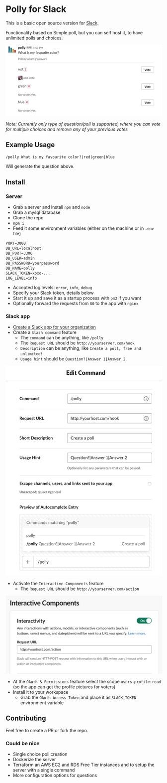# Polly for Slack

This is a basic open source version for [Slack](https://api.slack.com).

Functionality based on Simple poll, but you can self host it, to have unlimited polls and choices.

![Polly preview](assets/preview.png)

*Note: Currently only type of question/poll is supported, where you can vote for multiple choices and remove any of your previous votes*

## Example Usage

`/polly What is my favourite color?|red|green|blue`

Will generate the question above.


## Install

### Server

- Grab a server and install `npm` and `node`
- Grab a mysql database
- Clone the repo
- `npm i`
- Feed it some environment variables (either on the machine or in `.env` file)
```
PORT=3000
DB_URL=localhost
DB_PORT=3306
DB_USER=admin
DB_PASSWORD=yourpassword
DB_NAME=polly
SLACK_TOKEN=xoxo-...
LOG_LEVEL=info
```
- Accepted log levels: `error`, `info`, `debug`
- Specify your Slack token, details below
- Start it up and save it as a startup process with `pm2` if you want
- Optionally forward the requests from `80` to the app with `nginx`

### Slack app

- [Create a Slack app for your organization](https://api.slack.com/apps)
- Create a `Slash command` feature
  - The `command` can be anything, like `/polly`
  - The `Request URL` should be `http://yourserver.com/hook`
  - `Description` can be anything, like `Create a poll, free and unlimited!`
  - `Usage hint` should be `Question?|Answer 1|Answer 2`

![Slash command](assets/slack-slash.png)

- Activate the `Interactive Components` feature
  - The `Request URL` should be `http://yourserver.com/action`

![Interactive components](assets/slack-intcomp.png)

- At the `OAuth & Permissions` feature select the scope `users.profile:read` (so the app can get the profile pictures for voters)
- Install it to your workspace
  - Grab the `OAuth Access Token` and place it as `SLACK_TOKEN` environment variable

## Contributing

Feel free to create a PR or fork the repo.

### Could be nice

- Single choice poll creation
- Dockerize the server
- Terraform an AWS EC2 and RDS Free Tier instances and to setup the server with a single command
- More configuration options for questions
